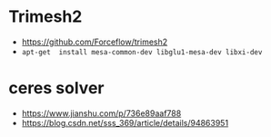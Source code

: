 # Trimesh2 
- https://github.com/Forceflow/trimesh2
- ``` apt-get  install mesa-common-dev libglu1-mesa-dev libxi-dev ```
# ceres solver
- https://www.jianshu.com/p/736e89aaf788
- https://blog.csdn.net/sss_369/article/details/94863951